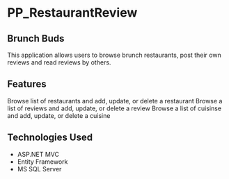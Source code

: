 # PP_RestaurantReview
## Brunch Buds 
  This application allows users to browse brunch restaurants, post their own reviews and read reviews by others.
## Features
  Browse list of restaurants and add, update, or delete a restaurant
  Browse a list of reviews and add, update, or delete a review
  Browse a list of cuisinse and add, update, or delete a cuisine
## Technologies Used
- ASP.NET MVC
- Entity Framework
- MS SQL Server
